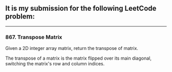## It is my submission for the following LeetCode problem:

---

### 867. Transpose Matrix

Given a 2D integer array matrix, return the transpose of matrix.

The transpose of a matrix is the matrix flipped over its main diagonal, switching the matrix's row and column indices.
